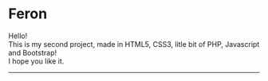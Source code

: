 <h1>Feron</h1>
<p>Hello! <br> This is my second project, made in HTML5, CSS3, litle bit of PHP, Javascript and Bootstrap! <br>I hope you like it.</p>
<hr>
